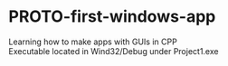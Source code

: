 # PROTO-first-windows-app
Learning how to make apps with GUIs in CPP  
Executable located in Wind32/Debug under Project1.exe
